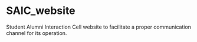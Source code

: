 # SAIC_website
Student Alumni Interaction Cell website to facilitate a proper communication channel for its operation.
